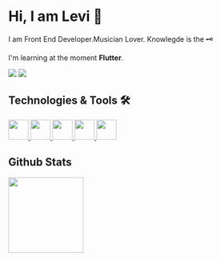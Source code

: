 # Hi, I am Levi :wave:

I am Front End Developer.Musician Lover. Knowlegde is the :old_key:

<!-- I am work at <a href=""></a> -->

I'm learning at the moment <strong>Flutter</strong>.

[<img src="https://img.shields.io/badge/linkedin-%230077B5.svg?&style=for-the-badge&logo=linkedin&logoColor=white" />](https://www.linkedin.com/in/levi-junior-130719130/)
<a href="https://www.youtube.com/channel/UCQ2G26Bg2To_jMGmc1q67wg" target="_blank"><img src="https://img.shields.io/badge/YouTube-FF0000?style=for-the-badge&logo=youtube&logoColor=white" target="_blank"></a>

<!-- <a href = ""><img src="https://img.shields.io/badge/Gmail-D14836?style=for-the-badge&logo=gmail&logoColor=white" target="_blank"></a> -->

## Technologies & Tools :hammer_and_wrench:
<a href="#">
 <img src="https://cdn.jsdelivr.net/gh/devicons/devicon/icons/javascript/javascript-original.svg" width="40" height="40"/>
 <img src="https://icongr.am/devicon/html5-original.svg?size=128&color=currentColor" width="40" height="40"/>
 <img src="https://icongr.am/devicon/css3-original.svg?size=128&color=currentColor" width="40" height="40"/>
 <img src="https://cdn.jsdelivr.net/gh/devicons/devicon/icons/git/git-original.svg" width="40" height="40"/>
 <img src="https://cdn.jsdelivr.net/gh/devicons/devicon/icons/vscode/vscode-original.svg" width="40" height="40"/>
</a>

## Github Stats
<!--
 https://github-readme-stats-levijunior1.vercel.app/
 https://github-readme-stats-six-taupe.vercel.app/
-->
<a href="https://github.com/LeviJunior1">
 <!-- <img height="150em" src="https://github-readme-stats-six-taupe.vercel.app/api/top-langs/?username=LeviJunior1&layout=compact&langs_count=7&theme=cobalt"/> -->
 <img height="150em" src="https://github-readme-stats-six-taupe.vercel.app/api?username=LeviJunior1&show_icons=true&theme=cobalt&include_all_commits=true&count_private=true"/>
</a>

<!-- ![Snake animation](https://github.com/LeviJunior1/LeviJunior1/blob/output/github-contribution-grid-snake.svg) -->

<!--
 <a href="https://www.twitch.tv/seu-usuário-aqui" target="_blank"><img src="https://img.shields.io/badge/Twitch-9146FF?style=for-the-badge&logo=twitch&logoColor=white" target="_blank"></a>
[![Typing SVG](https://readme-typing-svg.herokuapp.com?color=24292F&center=true&width=400&lines=Ol%C3%A1%2C+me+chamo+Levi+Junior!)](https://git.io/typing-svg)
https://github.com/alexandresanlim/Badges4-README.md-Profile
https://devicon.dev/
-->
